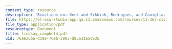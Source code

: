```yaml
---
content_type: resource
description: 'Reactions on: Keck and Sikkink, Rodrigues, and Caniglia.'
file: https://ol-ocw-studio-app-qa.s3.amazonaws.com/courses/11-363-civil-society-and-the-environment-spring-2005/76ae36badc8876eb3993d85631a5d835_lindsay_campbel4.pdf
file_type: application/pdf
resourcetype: Document
title: lindsay_campbel4.pdf
uid: 76ae36ba-dc88-76eb-3993-d85631a5d835
---
```

